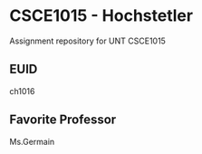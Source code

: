 # CSCE1015 - Hochstetler
Assignment repository for UNT CSCE1015
## EUID
ch1016
## Favorite Professor
Ms.Germain
